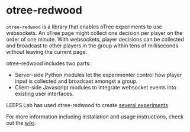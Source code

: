 # otree-redwood
`otree-redwood` is a library that enables oTree experiments to use websockets. An oTree page might collect one decision per player on the order of one minute. With websockets, player decisions can be collected and broadcast to other players in the group within tens of milliseconds without leaving the current page.

otree-redwood includes two parts:
* Server-side Python modules let the experimenter control how player input is collected and broadcast amongst a group.
* Client-side Javascript modules to integrate websocket events into existing user interfaces.

LEEPS Lab has used otree-redwood to create [several experiments](https://github.com/Leeps-Lab/otree-redwood/wiki/examples)

For more information including installation and usage instructions, check out the [wiki](https://github.com/Leeps-Lab/otree-redwood/wiki).
